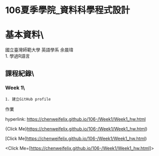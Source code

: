 # 106夏季學院_資料科學程式設計
# 基本資料\
國立臺灣師範大學  英語學系  余晨瑋\
	1. 學過R語言

## 課程紀錄\
### Week 1\
	1. 建立GitHub profile

作業

hyperlink: https://chenweifelix.github.io/106-/Week1/Week1_hw.html

{Click Me}https://chenweifelix.github.io/106-/Week1/Week1_hw.html)

[Click Me]https://chenweifelix.github.io/106-/Week1/Week1_hw.html)

<Click Me=[<https://chenweifelix.github.io/106-/Week1/Week1_hw.html>]>
	 
